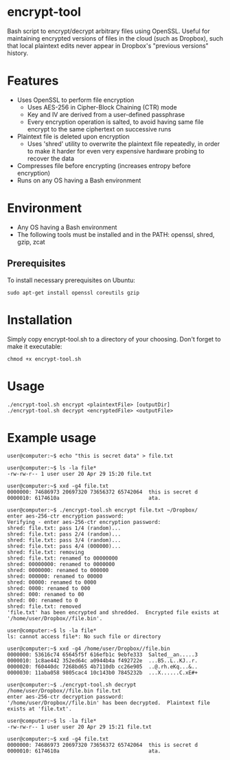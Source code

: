 encrypt-tool
============

Bash script to encrypt/decrypt arbitrary files using OpenSSL.  Useful for maintaining encrypted versions of files in the cloud (such as Dropbox), such that local plaintext edits never appear in Dropbox's "previous versions" history.

# Features
* Uses OpenSSL to perform file encryption
    * Uses AES-256 in Cipher-Block Chaining (CTR) mode
    * Key and IV are derived from a user-defined passphrase
    * Every encryption operation is salted, to avoid having same file encrypt to the same ciphertext on successive runs
* Plaintext file is deleted upon encryption
    * Uses 'shred' utility to overwrite the plaintext file repeatedly, in order to make it harder for even very expensive hardware probing to recover the data
* Compresses file before encrypting (increases entropy before encryption)
* Runs on any OS having a Bash environment

# Environment
* Any OS having a Bash environment
* The following tools must be installed and in the PATH:  openssl, shred, gzip, zcat

## Prerequisites
To install necessary prerequisites on Ubuntu:

    sudo apt-get install openssl coreutils gzip

# Installation
Simply copy encrypt-tool.sh to a directory of your choosing.  Don't forget to make it executable:

    chmod +x encrypt-tool.sh

# Usage
```
./encrypt-tool.sh encrypt <plaintextFile> [outputDir]
./encrypt-tool.sh decrypt <encryptedFile> <outputFile>
```

# Example usage
```
user@computer:~$ echo "this is secret data" > file.txt

user@computer:~$ ls -la file*
-rw-rw-r-- 1 user user 20 Apr 29 15:20 file.txt

user@computer:~$ xxd -g4 file.txt 
0000000: 74686973 20697320 73656372 65742064  this is secret d
0000010: 6174610a                             ata.

user@computer:~$ ./encrypt-tool.sh encrypt file.txt ~/Dropbox/
enter aes-256-ctr encryption password:
Verifying - enter aes-256-ctr encryption password:
shred: file.txt: pass 1/4 (random)...
shred: file.txt: pass 2/4 (random)...
shred: file.txt: pass 3/4 (random)...
shred: file.txt: pass 4/4 (000000)...
shred: file.txt: removing
shred: file.txt: renamed to 00000000
shred: 00000000: renamed to 0000000
shred: 0000000: renamed to 000000
shred: 000000: renamed to 00000
shred: 00000: renamed to 0000
shred: 0000: renamed to 000
shred: 000: renamed to 00
shred: 00: renamed to 0
shred: file.txt: removed
'file.txt' has been encrypted and shredded.  Encrypted file exists at '/home/user/Dropbox//file.bin'.

user@computer:~$ ls -la file*
ls: cannot access file*: No such file or directory

user@computer:~$ xxd -g4 /home/user/Dropbox//file.bin
0000000: 53616c74 65645f5f 616efb1c 9ebfe333  Salted__an.....3
0000010: 1c8ae442 352ed64c a0944b4a f492722e  ...B5..L..KJ..r.
0000020: f60440dc 7268bd65 4b7110db cc26e905  ..@.rh.eKq...&..
0000030: 11aba058 9805cac4 10c143b0 7845232b  ...X......C.xE#+

user@computer:~$ ./encrypt-tool.sh decrypt /home/user/Dropbox//file.bin file.txt
enter aes-256-ctr decryption password:
'/home/user/Dropbox//file.bin' has been decrypted.  Plaintext file exists at 'file.txt'.

user@computer:~$ ls -la file*
-rw-rw-r-- 1 user user 20 Apr 29 15:21 file.txt

user@computer:~$ xxd -g4 file.txt 
0000000: 74686973 20697320 73656372 65742064  this is secret d
0000010: 6174610a                             ata.
```
